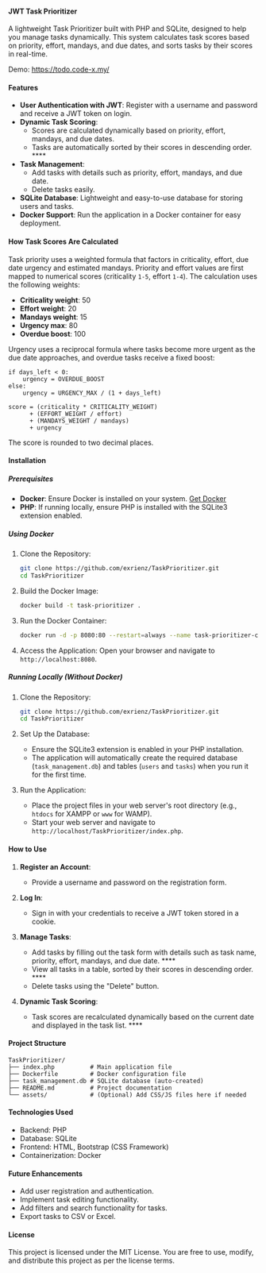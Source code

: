 #### JWT Task Prioritizer

A lightweight Task Prioritizer built with PHP and SQLite, designed to help you manage tasks dynamically. This system calculates task scores based on priority, effort, mandays, and due dates, and sorts tasks by their scores in real-time.

Demo: https://todo.code-x.my/

#### Features

- **User Authentication with JWT**: Register with a username and password and receive a JWT token on login.
- **Dynamic Task Scoring**:
  - Scores are calculated dynamically based on priority, effort, mandays, and due dates.
  - Tasks are automatically sorted by their scores in descending order. ****
- **Task Management**:
  - Add tasks with details such as priority, effort, mandays, and due date.
  - Delete tasks easily.
- **SQLite Database**: Lightweight and easy-to-use database for storing users and tasks.
- **Docker Support**: Run the application in a Docker container for easy deployment.

#### How Task Scores Are Calculated

Task priority uses a weighted formula that factors in criticality, effort, due date urgency and estimated mandays. Priority and effort values are first mapped to numerical scores (criticality `1-5`, effort `1-4`). The calculation uses the following weights:

- **Criticality weight**: 50
- **Effort weight**: 20
- **Mandays weight**: 15
- **Urgency max**: 80
- **Overdue boost**: 100

Urgency uses a reciprocal formula where tasks become more urgent as the due date approaches, and overdue tasks receive a fixed boost:

```
if days_left < 0:
    urgency = OVERDUE_BOOST
else:
    urgency = URGENCY_MAX / (1 + days_left)

score = (criticality * CRITICALITY_WEIGHT)
      + (EFFORT_WEIGHT / effort)
      + (MANDAYS_WEIGHT / mandays)
      + urgency
```

The score is rounded to two decimal places.

#### Installation

##### Prerequisites

- **Docker**: Ensure Docker is installed on your system. [Get Docker](https://www.docker.com/get-started)
- **PHP**: If running locally, ensure PHP is installed with the SQLite3 extension enabled.

##### Using Docker

1. Clone the Repository:

   ```bash
   git clone https://github.com/exrienz/TaskPrioritizer.git
   cd TaskPrioritizer
   ```

2. Build the Docker Image:

   ```bash
   docker build -t task-prioritizer .
   ```

3. Run the Docker Container:

   ```bash
   docker run -d -p 8080:80 --restart=always --name task-prioritizer-container task-prioritizer
   ```

4. Access the Application:
   Open your browser and navigate to `http://localhost:8080`.

##### Running Locally (Without Docker)

1. Clone the Repository:

   ```bash
   git clone https://github.com/exrienz/TaskPrioritizer.git
   cd TaskPrioritizer
   ```

2. Set Up the Database:
   - Ensure the SQLite3 extension is enabled in your PHP installation.
   - The application will automatically create the required database (`task_management.db`) and tables (`users` and `tasks`) when you run it for the first time.

3. Run the Application:
   - Place the project files in your web server's root directory (e.g., `htdocs` for XAMPP or `www` for WAMP).
   - Start your web server and navigate to `http://localhost/TaskPrioritizer/index.php`.

#### How to Use

1. **Register an Account**:
   - Provide a username and password on the registration form.

2. **Log In**:
   - Sign in with your credentials to receive a JWT token stored in a cookie.

3. **Manage Tasks**:
   - Add tasks by filling out the task form with details such as task name, priority, effort, mandays, and due date. ****
   - View all tasks in a table, sorted by their scores in descending order. ****
   - Delete tasks using the "Delete" button.

4. **Dynamic Task Scoring**:
   - Task scores are recalculated dynamically based on the current date and displayed in the task list. ****

#### Project Structure

```
TaskPrioritizer/
├── index.php          # Main application file
├── Dockerfile         # Docker configuration file
├── task_management.db # SQLite database (auto-created)
├── README.md          # Project documentation
└── assets/            # (Optional) Add CSS/JS files here if needed
```

#### Technologies Used

- Backend: PHP
- Database: SQLite
- Frontend: HTML, Bootstrap (CSS Framework)
- Containerization: Docker

#### Future Enhancements

- Add user registration and authentication.
- Implement task editing functionality.
- Add filters and search functionality for tasks.
- Export tasks to CSV or Excel.

#### License

This project is licensed under the MIT License. You are free to use, modify, and distribute this project as per the license terms.
